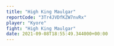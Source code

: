 ```yaml
---
title: "High King Maulgar"
reportCode: "3Tr4JVDfKZW7nvRx"
player: "Kyore"
fight: "High King Maulgar"
date: 2021-09-08T18:55:49.344000+00:00
---
```

